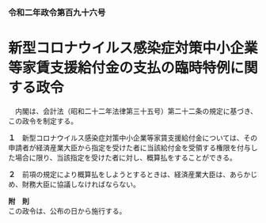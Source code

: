 ### 令和二年政令第百九十六号  
# 新型コロナウイルス感染症対策中小企業等家賃支援給付金の支払の臨時特例に関する政令  
　内閣は、会計法（昭和二十二年法律第三十五号）第二十二条の規定に基づき、この政令を制定する。  
  
**１**　新型コロナウイルス感染症対策中小企業等家賃支援給付金については、その申請者が経済産業大臣から指定を受けた者に当該給付金を受領する権限を付与した場合に限り、当該指定を受けた者に対し、概算払をすることができる。  
  
**２**　前項の規定により概算払をしようとするときは、経済産業大臣は、あらかじめ、財務大臣に協議しなければならない。  
  
**附　則**  
この政令は、公布の日から施行する。  
  
